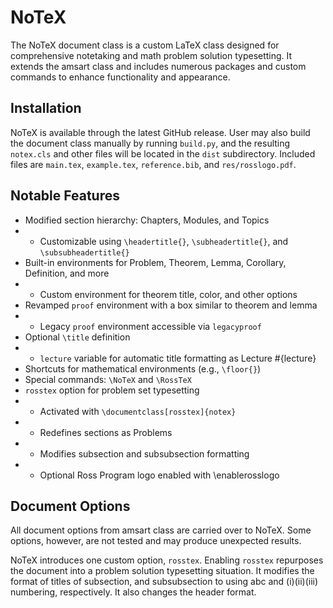 # NoTeX

The NoTeX document class is a custom LaTeX class designed for comprehensive notetaking and math problem solution typesetting. It extends the amsart class and includes numerous packages and custom commands to enhance functionality and appearance.

## Installation

NoTeX is available through the latest GitHub release. User may also build the document class manually by running `build.py`, and the resulting `notex.cls` and other files will be located in the `dist` subdirectory. Included files are `main.tex`, `example.tex`, `reference.bib`, and `res/rosslogo.pdf`.

## Notable Features

- Modified section hierarchy: Chapters, Modules, and Topics
- - Customizable using `\headertitle{}`, `\subheadertitle{}`, and `\subsubheadertitle{}`
- Built-in environments for Problem, Theorem, Lemma, Corollary, Definition, and more
- - Custom environment for theorem title, color, and other options
- Revamped `proof` environment with a box similar to theorem and lemma
- - Legacy `proof` environment accessible via `legacyproof`
- Optional `\title` definition
- - `lecture` variable for automatic title formatting as Lecture #{lecture}
- Shortcuts for mathematical environments (e.g., `\floor{}`)
- Special commands: `\NoTeX` and `\RossTeX`
- `rosstex` option for problem set typesetting
- - Activated with `\documentclass[rosstex]{notex}`
- - Redefines sections as Problems
- - Modifies subsection and subsubsection formatting
- - Optional Ross Program logo enabled with \enablerosslogo

## Document Options

All document options from amsart class are carried over to NoTeX. Some options, however, are not tested and may produce unexpected results.

NoTeX introduces one custom option, `rosstex`. Enabling `rosstex` repurposes the document into a problem solution typesetting situation. It modifies the format of titles of subsection, and subsubsection to using abc and (i)(ii)(iii) numbering, respectively. It also changes the header format.
